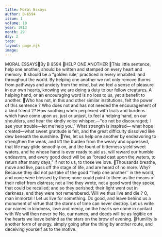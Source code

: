 ```yaml
---
title: Moral Essays
author: B-6594
issue: 1
volume: 10
year: 1913
month: 29
day: 2
tags:
layout: page.njk
image:
---
```

MORAL ESSAYSBy B 6594 HELP ONE ANOTHER This little sentence, help one another, should be written and stamped on every heart and memory. It should be a “golden rule,’ practiced in every inhabited land throughout the world. By helping one another we not only remove thorns from pathways and anxiety from the mind, but we feel a sense of pleasure in our own hearts, knowing we are doing a duty to our fellow creatures. A helping hand, or an encouraging word is no loss to us, yet a benefit to another. Who has not, in this and other similar institutions, felt the power of this sentence ? Who does not and has not needed the encouragement of a kind friend 2? How soothing when perplexed with trials and burdens which have come upon us, just or unjust, to feel a helping hand, on our shoulders, and hear the kindly voice whisper,—‘‘do not be discouraged; I see your trouble—let me help you.” What strength is inspired— what hope created—what sweet gratitude is felt, and the great difficulty dissolved like dew beneath the sunshine. Yes, let us help one another by endeavoring to strengthen the weak, and lift the burden from the weary and oppressed, that life may glide smoothly on, and the fount of bitterness yield sweet waters, and he whose hand is ever ready to aid us, will reward our humble endeavors, and every good deed will be as “bread cast upon the waters, to return after many days,” if not to us, to those we love. Thousands breathe, move and live, pass off the stage of life, and are heard of no more. Why? Because they did not partake of the good “‘help one another’’ in the world, and none were blessed by them; none could point to them as the means of their relief from distress; not a line they wrote, not a good word they spoke, that could be recalled; and so they perished; their light went out in darkness, and they were not remembered. Will we thus live and die ? O, man immortal ! Let us live for something. Do good, and leave behind us a monument of virtue that the storms of time can never destroy. Let us write our names in kindness, love and mercy, on the hearts we come in contact with We will then never be No, our names, and deeds will be as legible on the hearts we leave behind as the stars on the brow of evening. Humility is another form of energy. simply going after the thing by another route, and deceiving yourself as to the motive. 
